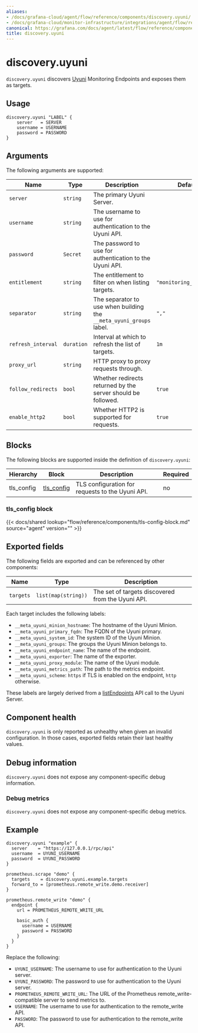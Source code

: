 ```yaml
---
aliases:
- /docs/grafana-cloud/agent/flow/reference/components/discovery.uyuni/
- /docs/grafana-cloud/monitor-infrastructure/integrations/agent/flow/reference/components/discovery.uyuni/
canonical: https://grafana.com/docs/agent/latest/flow/reference/components/discovery.uyuni/
title: discovery.uyuni
---
```


# discovery.uyuni

`discovery.uyuni` discovers [Uyuni][] Monitoring Endpoints and exposes them as targets.

[Uyuni]: https://www.uyuni-project.org/

## Usage

```river
discovery.uyuni "LABEL" {
    server   = SERVER
    username = USERNAME
    password = PASSWORD
}
```

## Arguments

The following arguments are supported:

Name                  | Type       | Description                                                            | Default                  | Required
--------------------- | ---------- | ---------------------------------------------------------------------- | ------------------------ | --------
`server`              | `string`   | The primary Uyuni Server.                                              |                          | yes
`username`            | `string`   | The username to use for authentication to the Uyuni API.               |                          | yes
`password`            | `Secret`   | The password to use for authentication to the Uyuni API.               |                          | yes
`entitlement`         | `string`   | The entitlement to filter on when listing targets.                     | `"monitoring_entitled"`  | no
`separator`           | `string`   | The separator to use when building the `__meta_uyuni_groups` label.    | `","`                    | no
`refresh_interval`    | `duration` | Interval at which to refresh the list of targets.                      | `1m`                     | no
`proxy_url`           | `string`   | HTTP proxy to proxy requests through.                                  |                          | no
`follow_redirects`    | `bool`     | Whether redirects returned by the server should be followed.           | `true`                   | no
`enable_http2`        | `bool`     | Whether HTTP2 is supported for requests.                               | `true`                   | no


## Blocks
The following blocks are supported inside the definition of
`discovery.uyuni`:

Hierarchy | Block | Description | Required
--------- | ----- | ----------- | --------
tls_config | [tls_config][] | TLS configuration for requests to the Uyuni API. | no

[tls_config]: #tls_config-block

### tls_config block

{{< docs/shared lookup="flow/reference/components/tls-config-block.md" source="agent" version="<AGENT VERSION>" >}}

## Exported fields

The following fields are exported and can be referenced by other components:

Name      | Type                | Description
--------- | ------------------- | -----------
`targets` | `list(map(string))` | The set of targets discovered from the Uyuni API.

Each target includes the following labels:

* `__meta_uyuni_minion_hostname`: The hostname of the Uyuni Minion.
* `__meta_uyuni_primary_fqdn`: The FQDN of the Uyuni primary.
* `__meta_uyuni_system_id`: The system ID of the Uyuni Minion.
* `__meta_uyuni_groups`: The groups the Uyuni Minion belongs to.
* `__meta_uyuni_endpoint_name`: The name of the endpoint.
* `__meta_uyuni_exporter`: The name of the exporter.
* `__meta_uyuni_proxy_module`: The name of the Uyuni module.
* `__meta_uyuni_metrics_path`: The path to the metrics endpoint.
* `__meta_uyuni_scheme`: `https` if TLS is enabled on the endpoint, `http` otherwise.

These labels are largely derived from a [listEndpoints](https://www.uyuni-project.org/uyuni-docs-api/uyuni/api/system.monitoring.html)
API call to the Uyuni Server.

## Component health

`discovery.uyuni` is only reported as unhealthy when given an invalid
configuration. In those cases, exported fields retain their last healthy
values.

## Debug information

`discovery.uyuni` does not expose any component-specific debug information.

### Debug metrics

`discovery.uyuni` does not expose any component-specific debug metrics.

## Example

```river
discovery.uyuni "example" {
  server    = "https://127.0.0.1/rpc/api"
  username  = UYUNI_USERNAME
  password  = UYUNI_PASSWORD
}

prometheus.scrape "demo" {
  targets    = discovery.uyuni.example.targets
  forward_to = [prometheus.remote_write.demo.receiver]
}

prometheus.remote_write "demo" {
  endpoint {
    url = PROMETHEUS_REMOTE_WRITE_URL

    basic_auth {
      username = USERNAME
      password = PASSWORD
    }
  }
}
```
Replace the following:
  - `UYUNI_USERNAME`: The username to use for authentication to the Uyuni server.
  - `UYUNI_PASSWORD`: The password to use for authentication to the Uyuni server.
  - `PROMETHEUS_REMOTE_WRITE_URL`: The URL of the Prometheus remote_write-compatible server to send metrics to.
  - `USERNAME`: The username to use for authentication to the remote_write API.
  - `PASSWORD`: The password to use for authentication to the remote_write API.
